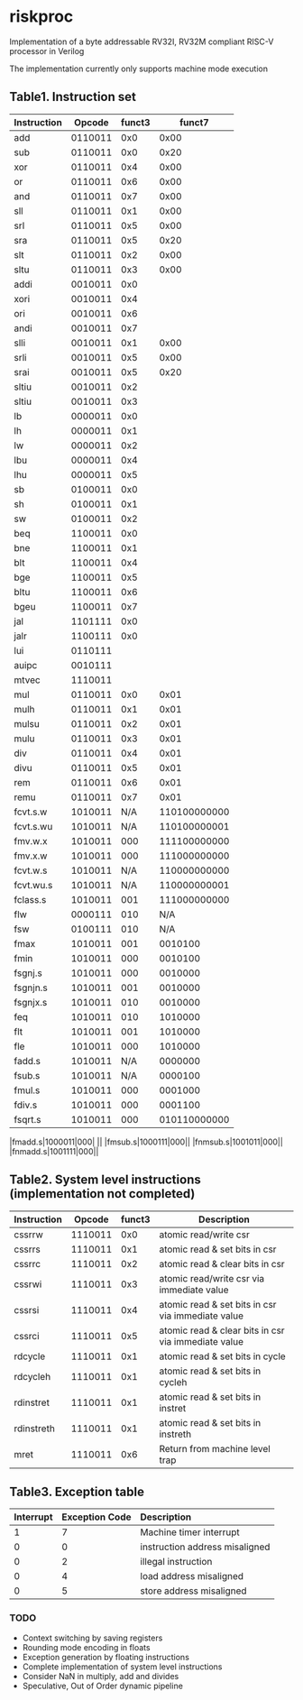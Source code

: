 # riskproc
Implementation of a byte addressable RV32I, RV32M compliant RISC-V processor in Verilog

The implementation currently only supports machine mode execution

## Table1. Instruction set


|Instruction|Opcode     |funct3 |funct7|
|-----------|-----------|-------|------|
|add        |0110011    |0x0    |0x00  |
|sub        |0110011    |0x0    |0x20  |
|xor        |0110011    |0x4    |0x00  |
|or         |0110011    |0x6    |0x00  |
|and        |0110011    |0x7    |0x00  |
|sll        |0110011    |0x1    |0x00  |
|srl        |0110011    |0x5    |0x00  |
|sra        |0110011    |0x5    |0x20  |
|slt        |0110011    |0x2    |0x00  |
|sltu       |0110011    |0x3    |0x00  |
|addi       |0010011    |0x0    |      |
|xori       |0010011    |0x4    |      |
|ori        |0010011    |0x6    |      |
|andi       |0010011    |0x7    |      |
|slli       |0010011    |0x1    |0x00  |
|srli       |0010011    |0x5    |0x00  |
|srai       |0010011    |0x5    |0x20  |
|sltiu      |0010011    |0x2    |      |
|sltiu      |0010011    |0x3    |      |
|lb         |0000011    |0x0    |      |
|lh         |0000011    |0x1    |      |
|lw         |0000011    |0x2    |      |
|lbu        |0000011    |0x4    |      |
|lhu        |0000011    |0x5    |      |
|sb         |0100011    |0x0    |      |
|sh         |0100011    |0x1    |      |
|sw         |0100011    |0x2    |      |
|beq        |1100011    |0x0    |      |
|bne        |1100011    |0x1    |      |
|blt        |1100011    |0x4    |      |
|bge        |1100011    |0x5    |      |
|bltu       |1100011    |0x6    |      |
|bgeu       |1100011    |0x7    |      |
|jal        |1101111    |0x0    |      |
|jalr       |1100111    |0x0    |      |
|lui        |0110111    |       |      |
|auipc      |0010111    |       |      |
|mtvec      |1110011    |       |      |
|mul        |0110011    |0x0    |0x01  |
|mulh       |0110011    |0x1    |0x01  |
|mulsu      |0110011    |0x2    |0x01  |
|mulu       |0110011    |0x3    |0x01  |
|div        |0110011    |0x4    |0x01  |
|divu       |0110011    |0x5    |0x01  |
|rem        |0110011    |0x6    |0x01  |
|remu       |0110011    |0x7    |0x01  |
|fcvt.s.w   |1010011    |N/A    |110100000000|
|fcvt.s.wu  |1010011    |N/A    |110100000001|
|fmv.w.x    |1010011    |000    |111100000000|
|fmv.x.w    |1010011    |000    |111000000000|
|fcvt.w.s   |1010011    |N/A    |110000000000|
|fcvt.wu.s  |1010011    |N/A    |110000000001|
|fclass.s   |1010011    |001    |111000000000|
|flw        |0000111    |010    |N/A         |
|fsw        |0100111    |010    |N/A         |
|fmax       |1010011    |001    |0010100     |
|fmin       |1010011    |000    |0010100     |
|fsgnj.s    |1010011    |000    |0010000|
|fsgnjn.s   |1010011    |001    |0010000|
|fsgnjx.s   |1010011    |010    |0010000|
|feq        |1010011    |010    |1010000|
|flt        |1010011    |001    |1010000|
|fle        |1010011    |000    |1010000|
|fadd.s     |1010011    |N/A    |0000000|
|fsub.s     |1010011    |N/A    |0000100|
|fmul.s     |1010011    |000    |0001000|
|fdiv.s     |1010011    |000    |0001100|
|fsqrt.s    |1010011    |000    |010110000000|

|fmadd.s|1000011|000| ||
|fmsub.s|1000111|000||
|fnmsub.s|1001011|000||
|fnmadd.s|1001111|000||

## Table2. System level instructions (implementation not completed)


| Instruction |  Opcode |  funct3 |  Description                                         |
|-------------|---------|---------|------------------------------------------------------|
| cssrrw      |  1110011 |  0x0    |  atomic read/write csr                               |
| cssrrs      |  1110011 |  0x1    |  atomic read & set bits in csr                       |
| cssrrc      |  1110011 |  0x2    |  atomic read & clear bits in csr                     |
| cssrwi      |  1110011 |  0x3    |  atomic read/write csr via immediate value           |
| cssrsi      |  1110011 |  0x4    |  atomic read & set bits in csr via immediate value   |
| cssrci      |  1110011 |  0x5    |  atomic read & clear bits in csr via immediate value |
| rdcycle     |  1110011 |  0x1    |  atomic read & set bits in cycle                     |
| rdcycleh    |  1110011 |  0x1    |  atomic read & set bits in cycleh                    |
| rdinstret   |  1110011 |  0x1    |  atomic read & set bits in instret                   |
| rdinstreth  |  1110011 |  0x1    |  atomic read & set bits in instreth                  |
| mret        |  1110011 |  0x6    |  Return from machine level trap                      |

## Table3. Exception table
| Interrupt   | Exception Code |Description |    
|:-------|:--------|:----------|
|1|7|Machine timer interrupt|
|0|0|instruction address misaligned|
|0|2|illegal instruction|
|0|4|load address misaligned|
|0|5|store address misaligned|

### TODO



- Context switching by saving registers
- Rounding mode encoding in floats
- Exception generation by floating instructions
- Complete implementation of system level instructions 
- Consider NaN in multiply, add and divides
- Speculative, Out of Order dynamic pipeline